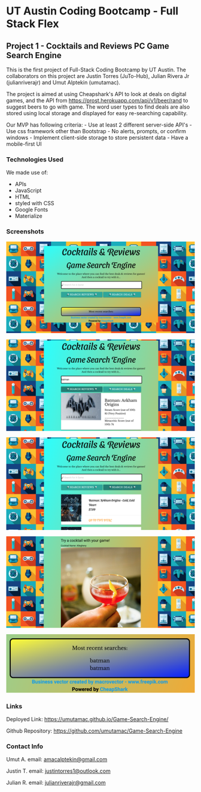 # UT Austin Coding Bootcamp - Full Stack Flex
## Project 1 - Cocktails and Reviews PC Game Search Engine

This is the first project of Full-Stack Coding Bootcamp by UT Austin. The collaborators on this project are Justin Torres (JuTo-Hub), Julian Rivera Jr (julianriverajr) and Umut Alptekin (umutamac).

The project is aimed at using Cheapshark's API to look at deals on digital games, and the API from https://prost.herokuapp.com/api/v1/beer/rand to suggest beers to go with game. The word user types to find deals are also stored using local storage and displayed for easy re-searching capability.

Our MVP has following criteria:
    - Use at least 2 different server-side API's
    - Use css framework other than Bootstrap
    - No alerts, prompts, or confirm windows
    - Implement client-side storage to store persistent data
    - Have a mobile-first UI
    
### Technologies Used

We made use of:
* APIs
* JavaScript 
* HTML
* styled with CSS
* Google Fonts
* Materialize

### Screenshots

![main-page-screenshot](./assets/cAndR-Main.png)


![reviews-screenshot](./assets/cAndR-Reviews.png)


![deals-screenshot](./assets/cAndR-Deals.png)


![cocktail-screenshot](./assets/cAndR-cocktail.png)


![localStorage-screenshot](./assets/cAndR-localStorage.png)

### Links

Deployed Link: https://umutamac.github.io/Game-Search-Engine/

Github Repository: https://github.com/umutamac/Game-Search-Engine

### Contact Info
Umut A.
email: amacalptekin@gmail.com

Justin T.
email: justintorres1@outlook.com

Julian R.
email: julianriverajr@gmail.com
